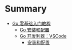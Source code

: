 # Summary

* [Go 零基础入门教程](README.md)
  * [Go 安装和配置](ch1/readme.md)
  * [Go 开发利器：VSCode](ch2/readme.md)
    * [安装和配置](ch2/install.md)
